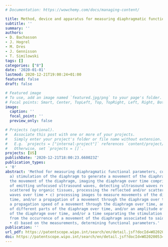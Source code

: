 ```yaml
---
# Documentation: https://wowchemy.com/docs/managing-content/

title: Method, device and apparatus for measuring diaphragmatic functional parameters
subtitle: ''
summary: ''
authors:
- D. Bachasson
- J. Hogrel
- M. Dres
- J. Gennisson
- T. Similowski
tags: []
categories: ["8"]
date: '2020-01-01'
lastmod: 2020-12-21T19:00:24+01:00
featured: false
draft: false

# Featured image
# To use, add an image named `featured.jpg/png` to your page's folder.
# Focal points: Smart, Center, TopLeft, Top, TopRight, Left, Right, BottomLeft, Bottom, BottomRight.
image:
  caption: ''
  focal_point: ''
  preview_only: false

# Projects (optional).
#   Associate this post with one or more of your projects.
#   Simply enter your project's folder or file name without extension.
#   E.g. `projects = ["internal-project"]` references `content/project/deep-learning/index.md`.
#   Otherwise, set `projects = []`.
projects: [US]
publishDate: '2020-12-21T18:00:23.660023Z'
publication_types:
- '0'
abstract: 'Method for measuring diaphragmatic functional parameters, comprising: •
  a) stimulation of the diaphragm to generate a movement of the diaphragm, • b) during
  the movement of the diaphragm, imaging the diaphragm over time comprising the steps
  of emitting unfocused ultrasound waves, detecting ultrasound waves reflected and/or
  scattered by organic tissues, processing the reflected and/or scattered ultrasound
  waves over time • c) processing images to measure movements of the diaphragm over
  time, and/or a propagation of a movement through the diaphragm over time, and/or
  a propagation speed of a movement through the diaphragm over time, and/or movements
  of different parts of the diaphragm over time, and/or an amplitude of a movement
  of the diaphragm over time, and/or a time separating the stimulation of the diaphragm
  from the occurrence of a movement of the diaphragm associated to said stimulation,
  • d) based on the measurements, determining functional parameters.'
publication: ''
url_pdf: https://patentscope.wipo.int/search/en/detail.jsf?docId=WO2020053428
doi: https://patentscope.wipo.int/search/en/detail.jsf?docId=WO2020053428
---
```

